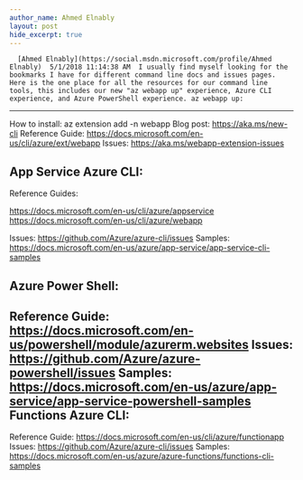 ```yaml
---
author_name: Ahmed Elnably
layout: post
hide_excerpt: true
---
```

      [Ahmed Elnably](https://social.msdn.microsoft.com/profile/Ahmed Elnably)  5/1/2018 11:14:38 AM  I usually find myself looking for the bookmarks I have for different command line docs and issues pages. Here is the one place for all the resources for our command line tools, this includes our new "az webapp up" experience, Azure CLI experience, and Azure PowerShell experience. az webapp up:
-------------

 How to install: az extension add -n webapp Blog post: <https://aka.ms/new-cli> Reference Guide: <https://docs.microsoft.com/en-us/cli/azure/ext/webapp> Issues: <https://aka.ms/webapp-extension-issues>

 App Service Azure CLI:
----------------------

 Reference Guides:

 <https://docs.microsoft.com/en-us/cli/azure/appservice> <https://docs.microsoft.com/en-us/cli/azure/webapp>

 Issues: <https://github.com/Azure/azure-cli/issues> Samples: <https://docs.microsoft.com/en-us/azure/app-service/app-service-cli-samples>

 Azure Power Shell:
------------------

 Reference Guide: <https://docs.microsoft.com/en-us/powershell/module/azurerm.websites> Issues: <https://github.com/Azure/azure-powershell/issues> Samples: <https://docs.microsoft.com/en-us/azure/app-service/app-service-powershell-samples> Functions Azure CLI:
--------------------

 Reference Guide: <https://docs.microsoft.com/en-us/cli/azure/functionapp> Issues: <https://github.com/Azure/azure-cli/issues> Samples: <https://docs.microsoft.com/en-us/azure/azure-functions/functions-cli-samples>

     